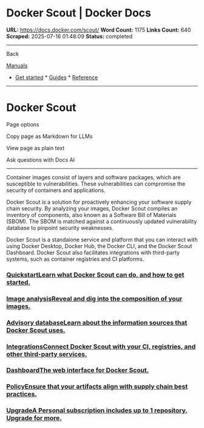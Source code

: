 # Docker Scout | Docker Docs

**URL:** https://docs.docker.com/scout/
**Word Count:** 1175
**Links Count:** 640
**Scraped:** 2025-07-16 01:48:09
**Status:** completed

---

Back

[Manuals](https://docs.docker.com/manuals/)

  * [Get started](https://docs.docker.com/get-started/)   * [Guides](https://docs.docker.com/guides/)   * [Reference](https://docs.docker.com/reference/)

* * *

# Docker Scout

Page options

Copy page as Markdown for LLMs

View page as plain text

Ask questions with Docs AI

* * *

Container images consist of layers and software packages, which are susceptible to vulnerabilities. These vulnerabilities can compromise the security of containers and applications.

Docker Scout is a solution for proactively enhancing your software supply chain security. By analyzing your images, Docker Scout compiles an inventory of components, also known as a Software Bill of Materials \(SBOM\). The SBOM is matched against a continuously updated vulnerability database to pinpoint security weaknesses.

Docker Scout is a standalone service and platform that you can interact with using Docker Desktop, Docker Hub, the Docker CLI, and the Docker Scout Dashboard. Docker Scout also facilitates integrations with third-party systems, such as container registries and CI platforms.

### [QuickstartLearn what Docker Scout can do, and how to get started.](https://docs.docker.com/scout/quickstart/)

### [Image analysisReveal and dig into the composition of your images.](https://docs.docker.com/scout/image-analysis/)

### [Advisory databaseLearn about the information sources that Docker Scout uses.](https://docs.docker.com/scout/advisory-db-sources/)

### [IntegrationsConnect Docker Scout with your CI, registries, and other third-party services.](https://docs.docker.com/scout/integrations/)

### [DashboardThe web interface for Docker Scout.](https://docs.docker.com/scout/dashboard/)

### [PolicyEnsure that your artifacts align with supply chain best practices.](https://docs.docker.com/scout/policy/)

### [UpgradeA Personal subscription includes up to 1 repository. Upgrade for more.](https://docs.docker.com/subscription/change/)